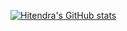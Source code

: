 [![Hitendra's GitHub stats](https://github-readme-stats.vercel.app/api?username=hitendraa)](https://github.com/anuraghazra/github-readme-stats)
